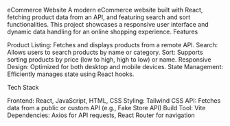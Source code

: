 eCommerce Website
A modern eCommerce website built with React, fetching product data from an API, and featuring search and sort functionalities. This project showcases a responsive user interface and dynamic data handling for an online shopping experience.
Features

Product Listing: Fetches and displays products from a remote API.
Search: Allows users to search products by name or category.
Sort: Supports sorting products by price (low to high, high to low) or name.
Responsive Design: Optimized for both desktop and mobile devices.
State Management: Efficiently manages state using React hooks.

Tech Stack

Frontend: React, JavaScript, HTML, CSS
Styling: Tailwind CSS
API: Fetches data from a public or custom API (e.g., Fake Store API)
Build Tool: Vite
Dependencies: Axios for API requests, React Router for navigation

